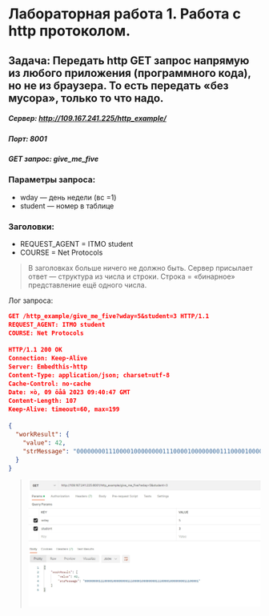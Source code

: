 # Лабораторная работа 1. Работа с http протоколом. 

## Задача: Передать http GET запрос напрямую из любого приложения (программного кода), но не из браузера. То есть передать «без мусора», только то что надо. 

##### Сервер: http://109.167.241.225/http_example/ 
#####  Порт: 8001 
##### GET запрос: give_me_five
### Параметры запроса: 
- wday — день недели (вс =1) 
- student — номер в таблице 
### Заголовки: 
- REQUEST_AGENT = ITMO student 
- COURSE = Net Protocols 

> В заголовках больше ничего не должно быть. Сервер присылает ответ — структура из числа и строки. Строка = «бинарное» представление ещё одного числа.


Лог запроса:
```json
GET /http_example/give_me_five?wday=5&student=3 HTTP/1.1
REQUEST_AGENT: ITMO student
COURSE: Net Protocols

HTTP/1.1 200 OK
Connection: Keep-Alive
Server: Embedthis-http
Content-Type: application/json; charset=utf-8
Cache-Control: no-cache
Date: ×ò, 09 ôåâ 2023 09:40:47 GMT
Content-Length: 107
Keep-Alive: timeout=60, max=199

{
  "workResult": {
    "value": 42,
    "strMessage": "0000000011100001000000001110000100000000111000010000000011100001"
  }
}
```
>![img](image/1.jpg)